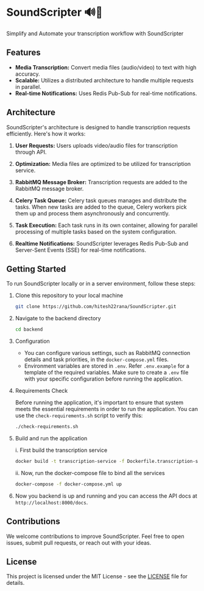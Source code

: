 # SoundScripter 🔊📝

Simplify and Automate your transcription workflow with SoundScripter

## Features

-   **Media Transcription:** Convert media files (audio/video) to text with high accuracy.
-   **Scalable:** Utilizes a distributed architecture to handle multiple requests in parallel.
-   **Real-time Notifications:** Uses Redis Pub-Sub for real-time notifications.

## Architecture

SoundScripter's architecture is designed to handle transcription requests efficiently. Here's how it works:

1. **User Requests:** Users uploads video/audio files for transcription through API.

2. **Optimization:** Media files are optimized to be utilized for transcription service.

3. **RabbitMQ Message Broker:** Transcription requests are added to the RabbitMQ message broker.

4. **Celery Task Queue:** Celery task queues manages and distribute the tasks. When new tasks are added to the queue, Celery workers pick them up and process them asynchronously and concurrently.

5. **Task Execution:** Each task runs in its own container, allowing for parallel processing of multiple tasks based on the system configuration.

6. **Realtime Notifications:** SoundScripter leverages Redis Pub-Sub and Server-Sent Events (SSE) for real-time notifications.

## Getting Started

To run SoundScripter locally or in a server environment, follow these steps:

1. Clone this repository to your local machine

    ```bash
    git clone https://github.com/hitesh22rana/SoundScripter.git
    ```

2. Navigate to the backend directory

    ```bash
    cd backend
    ```

3. Configuration

    - You can configure various settings, such as RabbitMQ connection details and task priorities, in the `docker-compose.yml` files.
    - Environment variables are stored in `.env`. Refer `.env.example` for a template of the required variables. Make sure to create a `.env` file with your specific configuration before running the application.

4. Requirements Check

    Before running the application, it's important to ensure that system meets the essential requirements in order to run the application. You can use the `check-requirements.sh` script to verify this:

    ```bash
    ./check-requirements.sh
    ```

5. Build and run the application

    i. First build the transcription service

    ```bash
    docker build -t transcription-service -f Dockerfile.transcription-service .
    ```

    ii. Now, run the docker-compose file to bind all the services

    ```bash
    docker-compose -f docker-compose.yml up
    ```

6. Now you backend is up and running and you can access the API docs at `http://localhost:8000/docs`.

## Contributions

We welcome contributions to improve SoundScripter. Feel free to open issues, submit pull requests, or reach out with your ideas.

## License

This project is licensed under the MIT License - see the [LICENSE](LICENSE) file for details.
